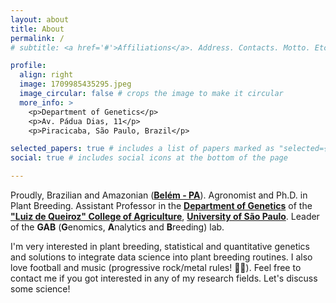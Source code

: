 ```yaml
---
layout: about
title: About
permalink: /
# subtitle: <a href='#'>Affiliations</a>. Address. Contacts. Motto. Etc.

profile:
  align: right
  image: 1709985435295.jpeg
  image_circular: false # crops the image to make it circular
  more_info: >
    <p>Department of Genetics</p>
    <p>Av. Pádua Dias, 11</p>
    <p>Piracicaba, São Paulo, Brazil</p>

selected_papers: true # includes a list of papers marked as "selected={true}"
social: true # includes social icons at the bottom of the page

---
```


Proudly, Brazilian and Amazonian (**[Belém - PA](https://www.google.com/maps/place/Bel%C3%A9m,+PA/@-1.3413464,-48.611677,11z/data=!3m1!4b1!4m6!3m5!1s0x92a461af84756ce1:0x570d540215864c35!8m2!3d-1.4563432!4d-48.501299!16s%2Fg%2F1pxyyzx3r?entry=ttu&g_ep=EgoyMDI1MDQxNC4xIKXMDSoASAFQAw%3D%3D)**). Agronomist and Ph.D. in Plant Breeding. Assistant Professor in the **[Department of Genetics](http://www.genetica.esalq.usp.br/en/)** of the **["Luiz de Queiroz" College of Agriculture](https://en.esalq.usp.br/)**, **[University of São Paulo](https://www5.usp.br/)**. Leader of the **GAB** (**G**enomics, **A**nalytics and **B**reeding) lab.

I'm very interested in plant breeding, statistical and quantitative genetics and solutions to integrate data science into plant breeding routines. I also love football and music (progressive rock/metal rules! 🤘🏽). 
Feel free to contact me if you got interested in any of my research fields. Let's discuss some science!